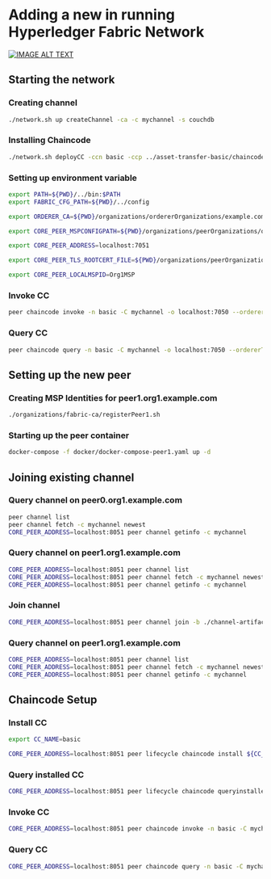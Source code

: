 # Adding a new in running Hyperledger Fabric Network


[![IMAGE ALT TEXT](http://img.youtube.com/vi/cjXJrlP2owc/0.jpg)](http://www.youtube.com/watch?v=cjXJrlP2owc "Video Tutorial")


## Starting the network

### Creating channel

```bash
./network.sh up createChannel -ca -c mychannel -s couchdb
```

### Installing Chaincode

```bash
./network.sh deployCC -ccn basic -ccp ../asset-transfer-basic/chaincode-go -ccl go
```

### Setting up environment variable

```bash
export PATH=${PWD}/../bin:$PATH
export FABRIC_CFG_PATH=${PWD}/../config

export ORDERER_CA=${PWD}/organizations/ordererOrganizations/example.com/orderers/orderer.example.com/msp/tlscacerts/tlsca.example.com-cert.pem

export CORE_PEER_MSPCONFIGPATH=${PWD}/organizations/peerOrganizations/org1.example.com/users/Admin@org1.example.com/msp

export CORE_PEER_ADDRESS=localhost:7051

export CORE_PEER_TLS_ROOTCERT_FILE=${PWD}/organizations/peerOrganizations/org1.example.com/peers/peer0.org1.example.com/tls/ca.crt

export CORE_PEER_LOCALMSPID=Org1MSP
```

### Invoke CC

```bash
peer chaincode invoke -n basic -C mychannel -o localhost:7050 --ordererTLSHostnameOverride orderer.example.com  --tls --cafile "$ORDERER_CA" --peerAddresses localhost:9051 --tlsRootCertFiles ${PWD}/organizations/peerOrganizations/org1.example.com/peers/peer1.org1.example.com/tls/ca.crt --peerAddresses localhost:9051 --tlsRootCertFiles ${PWD}/organizations/peerOrganizations/org2.example.com/peers/peer0.org2.example.com/tls/ca.crt  -c '{"Args":["CreateAsset", "100","red", "20","aditya","100"]}'
```

### Query CC

```bash
peer chaincode query -n basic -C mychannel -o localhost:7050 --ordererTLSHostnameOverride orderer.example.com  -c '{"Args":["ReadAsset", "100"]}'
```

## Setting up the new peer

### Creating MSP Identities for peer1.org1.example.com

```bash
./organizations/fabric-ca/registerPeer1.sh
```

### Starting up the peer container

```bash
docker-compose -f docker/docker-compose-peer1.yaml up -d

```

## Joining existing channel

### Query channel on peer0.org1.example.com

```bash
peer channel list
peer channel fetch -c mychannel newest
CORE_PEER_ADDRESS=localhost:8051 peer channel getinfo -c mychannel
```

### Query channel on peer1.org1.example.com

```bash
CORE_PEER_ADDRESS=localhost:8051 peer channel list
CORE_PEER_ADDRESS=localhost:8051 peer channel fetch -c mychannel newest
CORE_PEER_ADDRESS=localhost:8051 peer channel getinfo -c mychannel
```

### Join channel

```bash
CORE_PEER_ADDRESS=localhost:8051 peer channel join -b ./channel-artifacts/mychannel.block
```

### Query channel on peer1.org1.example.com

```bash
CORE_PEER_ADDRESS=localhost:8051 peer channel list
CORE_PEER_ADDRESS=localhost:8051 peer channel fetch -c mychannel newest
CORE_PEER_ADDRESS=localhost:8051 peer channel getinfo -c mychannel
```

## Chaincode Setup

### Install CC

```bash
export CC_NAME=basic

CORE_PEER_ADDRESS=localhost:8051 peer lifecycle chaincode install ${CC_NAME}.tar.gz
```

### Query installed CC

```bash
CORE_PEER_ADDRESS=localhost:8051 peer lifecycle chaincode queryinstalled
```

### Invoke CC

```bash
CORE_PEER_ADDRESS=localhost:8051 peer chaincode invoke -n basic -C mychannel -o localhost:7050 --ordererTLSHostnameOverride orderer.example.com  --tls --cafile "$ORDERER_CA" --peerAddresses localhost:8051 --tlsRootCertFiles ${PWD}/organizations/peerOrganizations/org1.example.com/peers/peer1.org1.example.com/tls/ca.crt --peerAddresses localhost:9051 --tlsRootCertFiles ${PWD}/organizations/peerOrganizations/org2.example.com/peers/peer0.org2.example.com/tls/ca.crt  -c '{"Args":["CreateAsset", "200","red", "20","aditya","100"]}'
```

### Query CC

```bash
CORE_PEER_ADDRESS=localhost:8051 peer chaincode query -n basic -C mychannel -o localhost:7050 --ordererTLSHostnameOverride orderer.example.com  -c '{"Args":["ReadAsset", "200"]}'
```
